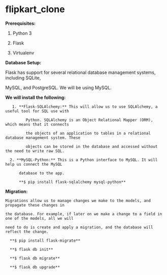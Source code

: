 # flipkart_clone


**Prerequisites:**

  1. Python 3

  2. Flask

  3. Virtualenv

   

**Database Setup:**

   Flask has support for several relational database management systems, including SQLite, 

   MySQL, and PostgreSQL. We will be using MySQL.

   **We will install the following:**

       1. **Flask-SQLAlchemy:** This will allow us to use SQLAlchemy, a useful tool for SQL use with  

             Python. SQLAlchemy is an Object Relational Mapper (ORM), which means that it connects

             the objects of an application to tables in a relational database management system. These

             objects can be stored in the database and accessed without the need to write raw SQL.

      2. **MySQL-Python:** This is a Python interface to MySQL. It will help us connect the MySQL 

          database to the app.

          **$ pip install flask-sqlalchemy mysql-python**

**Migration:**

    Migrations allow us to manage changes we make to the models, and propagate these changes in

    the database. For example, if later on we make a change to a field in one of the models, all we will

    need to do is create and apply a migration, and the database will reflect the change.

      **$ pip install flask-migrate**

      **$ flask db init**

      **$ flask db migrate**

      **$ flask db upgrade**
